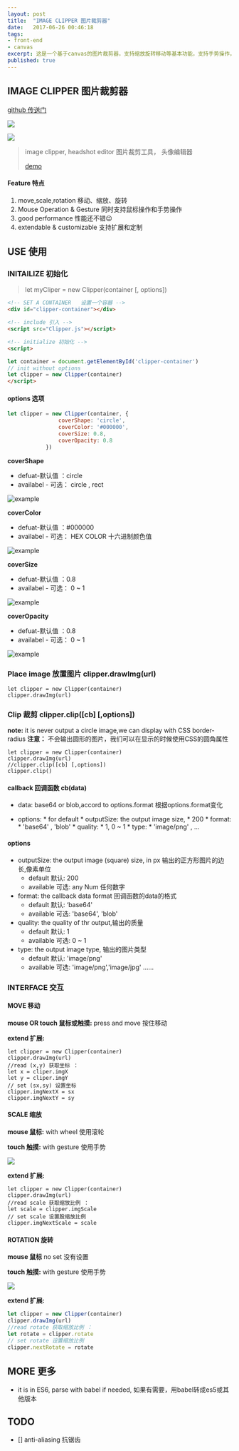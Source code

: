 ```yaml
---
layout: post
title:  "IMAGE CLIPPER 图片裁剪器"
date:   2017-06-26 00:46:18
tags:
- front-end
- canvas
excerpt: 这是一个基于canvas的图片裁剪器，支持缩放旋转移动等基本功能，支持手势操作，可配置克扩展。
published: true
---
```


##	IMAGE CLIPPER 图片裁剪器
[github 传送门](https://github.com/vincentmrlau/image-clipper)

![](https://img.shields.io/badge/version-1.0.0-green.svg)

![](https://raw.githubusercontent.com/vincentmrlau/image-clipper/master/images/clip.png)

> image clipper, headshot editor 图片裁剪工具， 头像编辑器
>
> [demo](https://vincentmrlau.github.io/image-clipper/src/)

#### Feature 特点
1.	move,scale,rotation 移动、缩放、旋转
2.	Mouse Operation & Gesture 同时支持鼠标操作和手势操作
3. good performance 性能还不错😉
4. extendable & customizable  支持扩展和定制

##	USE 使用

###		INITAILIZE 初始化
>	let myCliper = new Clipper(container [, options])

```HTML
<!-- SET A CONTAINER   设置一个容器 -->
<div id="clipper-container"></div>

<!-- include 引入 -->
<script src="Clipper.js"></script>

<!-- initialize 初始化 -->
<script>

let container = document.getElementById('clipper-container')
// init without options
let clipper = new Clipper(container)
</script>
```
#### options 选项
```javaScript
let clipper = new Clipper(container, {
                coverShape: 'circle',
                coverColor: '#000000',
                coverSize: 0.8,
                coverOpacity: 0.8
            })
```
**coverShape**

*	defuat-默认值 ：circle
* 	availabel - 可选： circle , rect

![example](https://raw.githubusercontent.com/vincentmrlau/image-clipper/master/images/shape.png)

**coverColor**

*	defuat-默认值 ：#000000
* 	availabel - 可选： HEX COLOR 十六进制颜色值

![example](https://raw.githubusercontent.com/vincentmrlau/image-clipper/master/images/color.png)

**coverSize**

*	defuat-默认值 ：0.8
* 	availabel - 可选： 0 ~ 1

![example](https://raw.githubusercontent.com/vincentmrlau/image-clipper/master/images/size.png)

**coverOpacity**

*	defuat-默认值 ：0.8
* 	availabel - 可选： 0 ~ 1

![example](https://raw.githubusercontent.com/vincentmrlau/image-clipper/master/images/opacity.png)

###	Place image 放置图片 clipper.drawImg(url)
```
let clipper = new Clipper(container)
clipper.drawImg(url)
```

###	Clip 裁剪 clipper.clip([cb] [,options])
**note:** it is never output a circle image,we can display with CSS border-radius
**注意：** 不会输出圆形的图片，我们可以在显示的时候使用CSS的圆角属性

```
let clipper = new Clipper(container)
clipper.drawImg(url)
//clipper.clip([cb] [,options])
clipper.clip()
```
####  callback 回调函数 cb(data)
*	data: base64 or blob,accord to options.format 根据options.format变化

* options: * for default
         *   outputSize: the output image size, * 200
         *   format: * 'base64' , 'blob'
         *   quality: * 1, 0 ~ 1
         *   type: * 'image/png' , ...
#### options
*	outputSize: the output image (square) size, in px 输出的正方形图片的边长,像素单位
	* default 默认: 200
	* available 可选: any Num 任何数字
*	format: the callback data format 回调函数的data的格式
	* default 默认: ‘base64'
	* available 可选: 'base64', 'blob'
*	quality: the quality of thr output,输出的质量
	* default 默认: 1
	* available 可选: 0 ~ 1
* 	type: the output image type, 输出的图片类型
	* default 默认: 'image/png'
	* available 可选: 'image/png','image/jpg' ......


###	INTERFACE 交互

####	MOVE 移动
**mouse OR touch 鼠标或触摸:**	press and move 按住移动

**extend 扩展:**

```
let clipper = new Clipper(container)
clipper.drawImg(url)
//read (x,y) 获取坐标 ：
let x = cliper.imgX
let y = cliper.imgY
// set (sx,sy) 设置坐标
clipper.imgNextX = sx
clipper.imgNextY = sy
```
####	SCALE 缩放
**mouse 鼠标:** with wheel 使用滚轮

**touch 触摸:** with gesture 使用手势

![](https://raw.githubusercontent.com/vincentmrlau/image-clipper/master/images/scale.png)

**extend 扩展:**

```
let clipper = new Clipper(container)
clipper.drawImg(url)
//read scale 获取缩放比例 ：
let scale = clipper.imgScale
// set scale 设置股缩放比例
clipper.imgNextScale = scale
```

####	ROTATION 旋转
**mouse 鼠标** no set 没有设置

**touch 触摸:** with gesture 使用手势

![](https://raw.githubusercontent.com/vincentmrlau/image-clipper/master/images/rotate.png)

**extend 扩展:**

``` javascript
let clipper = new Clipper(container)
clipper.drawImg(url)
//read rotate 获取缩放比例 ：
let rotate = clipper.rotate
// set rotate 设置缩放比例
clipper.nextRotate = rotate
```

## MORE 更多
*	it is in ES6, parse with babel if needed, 如果有需要，用babel转成es5或其他版本

##	TODO

*	[] anti-aliasing 抗锯齿